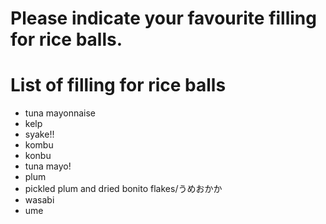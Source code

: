 # Please indicate your favourite filling for rice balls.

# List of filling for rice balls
- tuna mayonnaise
- kelp
- syake!!
- kombu
- konbu
- tuna mayo!
- plum
- pickled plum and dried bonito flakes/うめおかか
- wasabi
- ume
